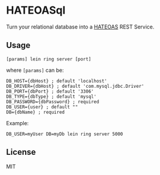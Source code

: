 # HATEOASql

Turn your relational database into a [HATEOAS](https://en.wikipedia.org/wiki/HATEOAS) REST Service. 

## Usage

    [params] lein ring server [port]    
    
where ```[params]``` can be:
    
    DB_HOST={dbHost} ; default 'localhost'
    DB_DRIVER={dbHost} ; default 'com.mysql.jdbc.Driver'
    DB_PORT={dbPort} ; default '3306'
    DB_TYPE={dbType} ; default 'mysql'
    DB_PASSWORD={dbPassword} ; required
    DB_USER={user} ; default ""
    DB={dbName} ; required

Example:

    DB_USER=myUser DB=myDb lein ring server 5000    
    
## License

MIT
